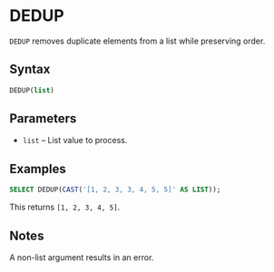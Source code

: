 # DEDUP

`DEDUP` removes duplicate elements from a list while preserving order.

## Syntax

```sql
DEDUP(list)
```

## Parameters

- `list` – List value to process.

## Examples

```sql
SELECT DEDUP(CAST('[1, 2, 3, 3, 4, 5, 5]' AS LIST));
```

This returns `[1, 2, 3, 4, 5]`.

## Notes

A non-list argument results in an error.
